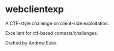 # webclientexp
A CTF-style challenge on client-side exploitation. 

Excellent for ctf-based contests/challenges.

Drafted by Andrew Euler.
